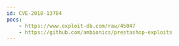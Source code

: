 ```yaml
---
id: CVE-2018-13784
pocs: 
    - https://www.exploit-db.com/raw/45047
    - https://github.com/ambionics/prestashop-exploits
---
```

